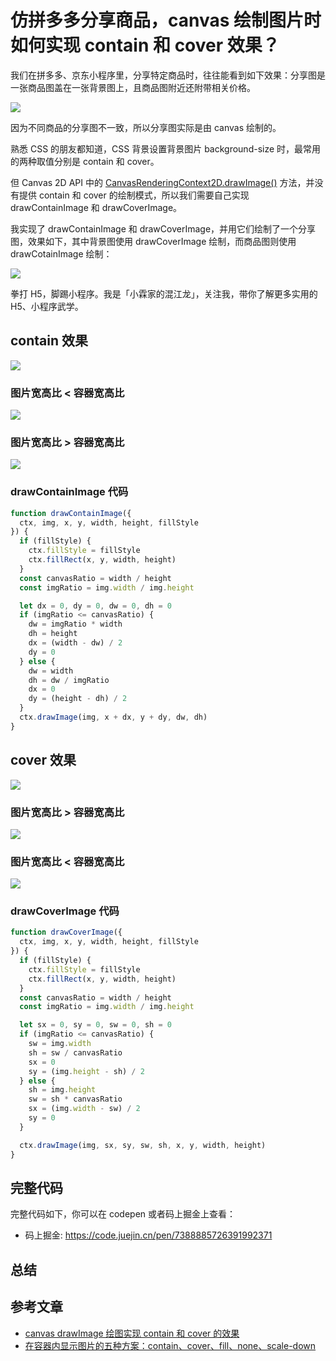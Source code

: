 # 仿拼多多分享商品，canvas 绘制图片时如何实现 contain 和 cover 效果？

我们在拼多多、京东小程序里，分享特定商品时，往往能看到如下效果：分享图是一张商品图盖在一张背景图上，且商品图附近还附带相关价格。

![](./img/pdd.jpg)

因为不同商品的分享图不一致，所以分享图实际是由 canvas 绘制的。

熟悉 CSS 的朋友都知道，CSS 背景设置背景图片 background-size 时，最常用的两种取值分别是 contain 和 cover。

但 Canvas 2D API 中的 [CanvasRenderingContext2D.drawImage()](https://developer.mozilla.org/zh-CN/docs/Web/API/CanvasRenderingContext2D/drawImage) 方法，并没有提供 contain 和 cover 的绘制模式，所以我们需要自己实现 drawContainImage 和 drawCoverImage。

我实现了 drawContainImage 和 drawCoverImage，并用它们绘制了一个分享图，效果如下，其中背景图使用 drawCoverImage 绘制，而商品图则使用 drawCotainImage 绘制：

![](./img/product.png)

拳打 H5，脚踢小程序。我是「小霖家的混江龙」，关注我，带你了解更多实用的 H5、小程序武学。

## contain 效果

![](./img/canvas-contain.png)

### 图片宽高比 < 容器宽高比

![](./img/canvas-contain-imgRatio-le-canvasRatio.png)

### 图片宽高比 > 容器宽高比

![](./img/canvas-contain-imgRatio-ge-canvasRatio.png)

### drawContainImage 代码

```js
function drawContainImage({
  ctx, img, x, y, width, height, fillStyle
}) {
  if (fillStyle) {
    ctx.fillStyle = fillStyle
    ctx.fillRect(x, y, width, height)
  }
  const canvasRatio = width / height
  const imgRatio = img.width / img.height

  let dx = 0, dy = 0, dw = 0, dh = 0
  if (imgRatio <= canvasRatio) {
    dw = imgRatio * width
    dh = height
    dx = (width - dw) / 2
    dy = 0
  } else {
    dw = width
    dh = dw / imgRatio
    dx = 0
    dy = (height - dh) / 2
  }
  ctx.drawImage(img, x + dx, y + dy, dw, dh)
}
```

## cover 效果

![](./img/canvas-cover.png)

### 图片宽高比 > 容器宽高比

![](./img/canvas-cover-imgRatio-ge-canvasRatio.png)

### 图片宽高比 < 容器宽高比

![](./img/canvas-cover-imgRatio-le-canvasRatio.png)

### drawCoverImage 代码

```js
function drawCoverImage({
  ctx, img, x, y, width, height, fillStyle
}) {
  if (fillStyle) {
    ctx.fillStyle = fillStyle
    ctx.fillRect(x, y, width, height)
  }
  const canvasRatio = width / height
  const imgRatio = img.width / img.height

  let sx = 0, sy = 0, sw = 0, sh = 0
  if (imgRatio <= canvasRatio) {
    sw = img.width
    sh = sw / canvasRatio
    sx = 0
    sy = (img.height - sh) / 2
  } else {
    sh = img.height
    sw = sh * canvasRatio
    sx = (img.width - sw) / 2
    sy = 0
  }

  ctx.drawImage(img, sx, sy, sw, sh, x, y, width, height)
}
```

## 完整代码

完整代码如下，你可以在 codepen 或者码上掘金上查看：

- 码上掘金: https://code.juejin.cn/pen/7388885726391992371

## 总结

## 参考文章

- [canvas drawImage 绘图实现 contain 和 cover 的效果](https://www.cnblogs.com/AIonTheRoad/p/14063041.html)
- [在容器内显示图片的五种方案：contain、cover、fill、none、scale-down](https://developer.aliyun.com/article/916087)
